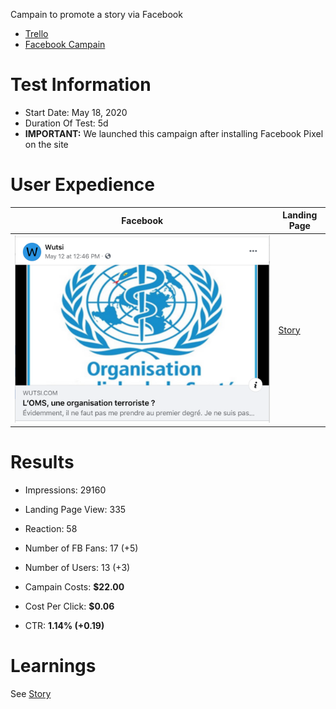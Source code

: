 Campain to promote a story via Facebook
- [Trello](https://trello.com/c/EDvFk8Z2/27-facebook-promotion)
- [Facebook Campain](https://www.facebook.com/ad_center/manage?boost_id=3144857895739422&entry_point=www_promotions_hub_all_promotions)

# Test Information
- Start Date: May 18, 2020
- Duration Of Test: 5d
- **IMPORTANT:** We launched this campaign after installing Facebook Pixel on the site

# User Expedience
| Facebook | Landing Page |
|----------|--------------|
| ![](fb-ad.png) | [Story](https://www.wutsi.com/read/24) |

# Results
- Impressions: 29160
- Landing Page View: 335
- Reaction: 58
- Number of FB Fans: 17 (+5)
- Number of Users: 13 (+3)

- Campain Costs: **$22.00**
- Cost Per Click: **$0.06**
- CTR: **1.14% (+0.19)**

# Learnings
See [Story](https://www.wutsi.com/read/31)
